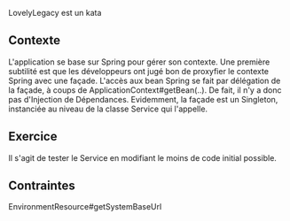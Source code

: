 LovelyLegacy est un kata

## Contexte

L'application se base sur Spring pour gérer son contexte.
Une première subtilité est que les développeurs ont jugé bon de proxyfier le contexte Spring avec une façade.
L'accès aux bean Spring se fait par délégation de la façade, à coups de ApplicationContext#getBean(..).
De fait, il n'y a donc pas d'Injection de Dépendances.
Evidemment, la façade est un Singleton, instanciée au niveau de la classe Service qui l'appelle.

## Exercice

Il s'agit de tester le Service en modifiant le moins de code initial possible.


## Contraintes

EnvironmentResource#getSystemBaseUrl